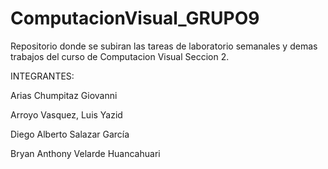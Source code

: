 # ComputacionVisual_GRUPO9
Repositorio donde se subiran las tareas de laboratorio semanales y demas trabajos del curso de Computacion Visual Seccion 2.

INTEGRANTES:

Arias Chumpitaz Giovanni

Arroyo Vasquez, Luis Yazid

Diego Alberto Salazar García

Bryan Anthony Velarde Huancahuari

